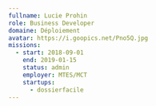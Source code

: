```yaml
---
fullname: Lucie Prohin
role: Business Developer
domaine: Déploiement
avatar: https://i.goopics.net/Pno5Q.jpg
missions:
  - start: 2018-09-01
    end: 2019-01-15
    status: admin
    employer: MTES/MCT
    startups:
      - dossierfacile
---
```

